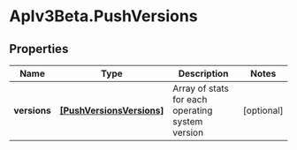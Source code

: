 # ApIv3Beta.PushVersions

## Properties

Name | Type | Description | Notes
------------ | ------------- | ------------- | -------------
**versions** | [**[PushVersionsVersions]**](PushVersionsVersions.md) | Array of stats for each operating system version | [optional] 


